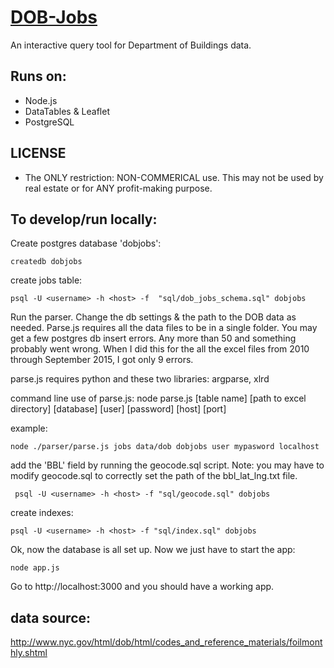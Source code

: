 # [DOB-Jobs](http://www.dobjobs.org/)

An interactive query tool for Department of Buildings data.

## Runs on:

- Node.js
- DataTables & Leaflet
- PostgreSQL

## LICENSE

-  The ONLY restriction: NON-COMMERICAL use. This may not be used by real estate or for ANY profit-making purpose. 

## To develop/run locally:

Create postgres database 'dobjobs':

```
createdb dobjobs
```

create jobs table:

```
psql -U <username> -h <host> -f  "sql/dob_jobs_schema.sql" dobjobs
```

Run the parser. Change the db settings & the path to the DOB data as needed. Parse.js requires all the data files to be in a single folder. You may get a few postgres db insert errors. Any more than 50 and something probably went wrong. When I did this for the all the excel files from 2010 through September 2015, I got only 9 errors. 

parse.js requires python and these two libraries: argparse, xlrd

command line use of parse.js: node parse.js [table name] [path to excel directory] [database] [user] [password] [host] [port]

example:

```
node ./parser/parse.js jobs data/dob dobjobs user mypasword localhost
```

add the 'BBL' field by running the geocode.sql script. Note: you may have to modify geocode.sql to correctly set the path of  the bbl_lat_lng.txt file.


```
 psql -U <username> -h <host> -f "sql/geocode.sql" dobjobs
```

create indexes:

```
psql -U <username> -h <host> -f "sql/index.sql" dobjobs
```

Ok, now the database is all set up. Now we just have to start the app:

```
node app.js
```

Go to http://localhost:3000 and you should have a working app. 


## data source:

http://www.nyc.gov/html/dob/html/codes_and_reference_materials/foilmonthly.shtml

